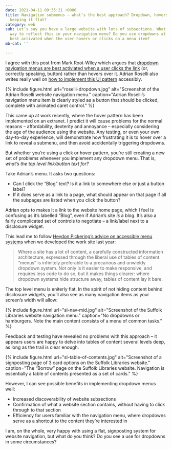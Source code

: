 ```yaml
---
date: 2021-04-11 09:35:21 +0000
title: Navigation submenus – what’s the best approach? Dropdown, hovers, clicks or
  keeping it flat?
category: web
sub: Let’s say you have a large website with lots of subsections. What’s the best
  way to reflect this in your navigation menu? Do you use dropdowns at all? Are they
  best activated when the user hovers or clicks on a menu item?
mb-cat: ''

---
```

I agree with this post from Mark Root-Wiley which argues that [dropdown navigation menus are best activiated when a user clicks the link](https://css-tricks.com/in-praise-of-the-unambiguous-click-menu/) (or, correctly speaking, button) rather than hovers over it. Adrian Roselli also writes really well on [how to implement this UI pattern](https://adrianroselli.com/2019/06/link-disclosure-widget-navigation.html) accessibly.

{% include figure.html url="roselli-dropdown.jpg" alt="Screenshot of the Adrian Roselli website navigation menu." caption="Adrian Roselli’s navigation menu item is clearly styled as a button that should be clicked, complete with animated caret control." %}

This came up at work recently, where the hover pattern has been implemented on an extranet. I predict it will cause problems for the normal reasons – affordability, dexterity and annoyance – especially considering the age of the audience using the website. Any testing, or even your own day-to-day experience, will demonstrate how frustrating it is to hover over a link to reveal a submenu, and then avoid accidentally triggering dropdowns.

But whether you’re using a click or hover pattern, you’re still creating a new set of problems whenever you implement any dropdown menu. That is, _what’s the top level link/button text for?_

Take Adrian’s menu. It asks two questions:

* Can I click the “Blog” text? Is it a link to somewhere else or just a button label?
* If it does serve as a link to a page, what should appear on that page if all the subpages are listed when you click the button?

Adrian opts to makes it a link to the website home page, which I feel is confusing as it’s labelled “Blog”, even if Adrian’s site _is_ a blog. It’s also a fairly complicated set of controls to negotiate – a link/label next to a disclosure widget.

This lead me to follow [Heydon Pickering’s advice on accessible menu systems](https://www.smashingmagazine.com/2017/11/building-accessible-menu-systems/) when we developed the work site last year:

> Where a site has a lot of content, a carefully constructed information architecture, expressed through the liberal use of tables of content “menus” is infinitely preferable to a precarious and unwieldy dropdown system. Not only is it easier to make responsive, and requires less code to do so, but it makes things clearer: where dropdown systems hide structure away, tables of content lay it bare.

The top level menu is eniterly flat. In the spirit of not hiding content behind disclosure widgets, you’ll also see as many navigation items as your screen’s width will allow:

{% include figure.html url="sl-nav-mid.jpg" alt="Screenshot of the Suffolk Libraries website navigation menu." caption="No dropdowns or hamburgers. Note the main content consists of a menu of common tasks." %}

Feedback and testing have revealed no problems with this approach – it appears users are happy to delve into tables of content several levels deep, as long as the trail is clear enough.

{% include figure.html url="sl-table-of-contents.jpg" alt="Screenshot of a signposting page of 3 card options on the Suffolk Libraries website." caption="The “Borrow” page on the Suffolk Libraries website. Navigation is essentially a table of contents presented as a set of cards." %}

However, I can see possible benefits in implementing dropdown menus well:

* Increased discoverability of website subsections
* Confirmation of what a website section contains, without having to click through to that section
* Efficiency for users familiar with the navigation menu, where dropdowns serve as a shortcut to the content they’re interested in

I am, on the whole, very happy with using a flat, signposting system for website navigation, but what do you think? Do you see a use for dropdowns in some circumstances?